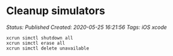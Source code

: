 # Cleanup simulators

_Status: Published_
_Created: 2020-05-25 16:21:56_
_Tags: iOS xcode_

```
xcrun simctl shutdown all  
xcrun simctl erase all  
xcrun simctl delete unavailable  
```